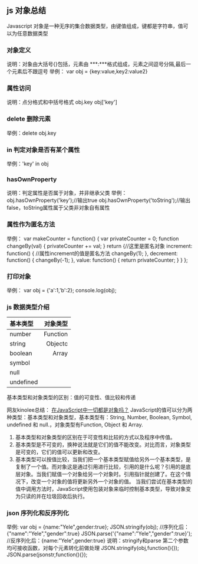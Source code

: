 ## js 对象总结

Javascript 对象是一种无序的集合数据类型，由键值组成，键都是字符串，值可以为任意数据类型

### 对象定义
说明：对象由大括号{}包括，元素由 ***:***格式组成，元素之间逗号分隔,最后一个元素后不跟逗号
举例：
var obj = {key:value,key2:value2}

### 属性访问
说明：点分格式和中括号格式
obj.key
obj['key']

### delete 删除元素
举例：delete obj.key

### in 判定对象是否有某个属性
举例：'key' in obj

### hasOwnProperty
说明：判定属性是否属于对象，并非继承父类
举例：
obj.hasOwnProperty('key');//输出true
obj.hasOwnProperty('toString');//输出false，toString属性属于父类非对象自有属性

### 属性作为匿名方法
举例：
var makeCounter = function() {
    var privateCounter = 0;
    function changeBy(val) {
        privateCounter += val;
    }
    return {//这里是匿名对象
        increment: function() { //属性increment的值是匿名方法
            changeBy(1);
        },
        decrement: function() {
            changeBy(-1);
        },
        value: function() {
            return privateCounter;
        }
    }
};

### 打印对象
举例：
var obj = {'a':1,'b':2};
console.log(obj);

### js 数据类型介绍
|基本类型|对象类型|
|:---|---:|
|number|Function|
|string|Objectc|
|boolean|Array|
|symbol||
|null||
|undefined||

基本类型和对象类型的区别：值的可变性、值比较和传递

网友kinolee总结：
[在JavaScript中一切都是对象吗？](http://web.jobbole.com/82016/)
JavaScript的值可以分为两种类型：基本类型和对象类型，基本类型有：String, Number, Boolean, Symbol, undefined 和 null.，对象类型有Function, Object 和 Array.

1. 基本类型和对象类型的区别在于可变性和比较的方式以及程序中传值。
2. 基本类型是不可变的，换种说法就是它们的值不能改变。对比而言，对象类型是可变的，它们的值可以更新和改变。
3. 基本类型可以按值比较，当我们把一个基本类型赋值给另外一个基本类型，是复制了一个值。而对象这是通过引用进行比较，引用的是什么呢？引用的是底层对象。当我们赋值一个对象给另一个对象时。引用指针就创建了。在这个情况下，改变一个对象的值将更新另外一个对象的值。
当我们尝试在基本类型的值中调用方法时，JavaScript使用包装对象来临时控制基本类型，导致对象变为只读的并在垃圾回收后执行。

### json 序列化和反序列化
举例:
var obj = {name:"Yele",gender:true};
JSON.stringify(obj); //序列化后：{"name":"Yele","gender":true}
JSON.parse('{"name":"Yele","gender":true}'); //反序列化后：{name:"Yele",gender:true}
说明：stringify和parse 第二个参数均可接收函数，对每个元素转化前做处理
JSON.stringify(obj,function(){});
JSON.parse(jsonstr,function(){});

